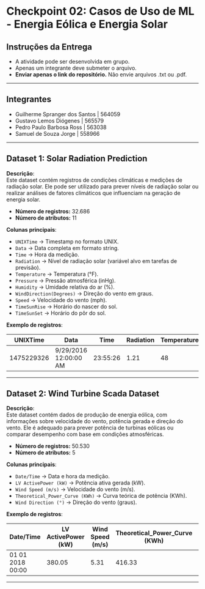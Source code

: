 # Checkpoint 02: Casos de Uso de ML - Energia Eólica e Energia Solar

## Instruções da Entrega
- A atividade pode ser desenvolvida em grupo.  
- Apenas um integrante deve submeter o arquivo.  
- **Enviar apenas o link do repositório.** Não envie arquivos .txt ou .pdf.  

---

## Integrantes

- Guilherme Spranger dos Santos  | 564059
- Gustavo Lemos Diógenes         | 565579 
- Pedro Paulo Barbosa Ross       | 563038
- Samuel de Souza Jorge          | 558966

---

## Dataset 1: Solar Radiation Prediction

**Descrição**:  
Este dataset contém registros de condições climáticas e medições de radiação solar. Ele pode ser utilizado para prever níveis de radiação solar ou realizar análises de fatores climáticos que influenciam na geração de energia solar.

- **Número de registros:** 32.686  
- **Número de atributos:** 11  

**Colunas principais**:
- `UNIXTime` → Timestamp no formato UNIX.  
- `Data` → Data completa em formato string.  
- `Time` → Hora da medição.  
- `Radiation` → Nível de radiação solar (variável alvo em tarefas de previsão).  
- `Temperature` → Temperatura (°F).  
- `Pressure` → Pressão atmosférica (inHg).  
- `Humidity` → Umidade relativa do ar (%).  
- `WindDirection(Degrees)` → Direção do vento em graus.  
- `Speed` → Velocidade do vento (mph).  
- `TimeSunRise` → Horário do nascer do sol.  
- `TimeSunSet` → Horário do pôr do sol.  

**Exemplo de registros**:

| UNIXTime   | Data                 | Time     | Radiation | Temperature | Pressure | Humidity | WindDirection(Degrees) | Speed | TimeSunRise | TimeSunSet |
|------------|----------------------|----------|-----------|-------------|----------|----------|-------------------------|-------|-------------|------------|
| 1475229326 | 9/29/2016 12:00:00 AM | 23:55:26 | 1.21      | 48          | 30.46    | 59       | 177.39                  | 5.62  | 06:13:00    | 18:13:00   |

---

## Dataset 2: Wind Turbine Scada Dataset

**Descrição**:  
Este dataset contém dados de produção de energia eólica, com informações sobre velocidade do vento, potência gerada e direção do vento. Ele é adequado para prever potência de turbinas eólicas ou comparar desempenho com base em condições atmosféricas.

- **Número de registros:** 50.530  
- **Número de atributos:** 5  

**Colunas principais**:
- `Date/Time` → Data e hora da medição.  
- `LV ActivePower (kW)` → Potência ativa gerada (kW).  
- `Wind Speed (m/s)` → Velocidade do vento (m/s).  
- `Theoretical_Power_Curve (KWh)` → Curva teórica de potência (KWh).  
- `Wind Direction (°)` → Direção do vento (graus).  

**Exemplo de registros**:

| Date/Time        | LV ActivePower (kW) | Wind Speed (m/s) | Theoretical_Power_Curve (KWh) | Wind Direction (°) |
|------------------|----------------------|------------------|-------------------------------|---------------------|
| 01 01 2018 00:00 | 380.05              | 5.31             | 416.33                        | 259.99              |

---
